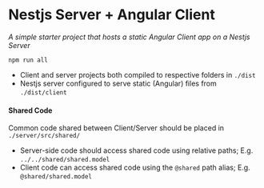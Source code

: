 # Nestjs Server + Angular Client

_A simple starter project that hosts a static Angular Client app on a Nestjs Server_

`npm run all`

- Client and server projects both compiled to respective folders in `./dist`
- Nestjs server configured to serve static (Angular) files from `./dist/client`

#### Shared Code

Common code shared between Client/Server should be placed in `./server/src/shared/`

- Server-side code should access shared code using relative paths; E.g. `../../shared/shared.model`
- Client code can access shared code using the `@shared` path alias; E.g. `@shared/shared.model`
